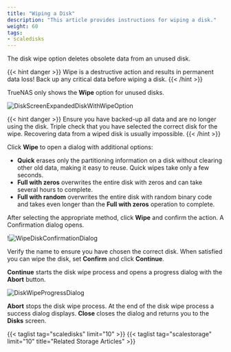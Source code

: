 ```yaml
---
title: "Wiping a Disk"
description: "This article provides instructions for wiping a disk."
weight: 60
tags:
- scaledisks
---
```



The disk wipe option deletes obsolete data from an unused disk.

{{< hint danger >}}
Wipe is a destructive action and results in permanent data loss!
Back up any critical data before wiping a disk.
{{< /hint >}}

TrueNAS only shows the **Wipe** option for unused disks.

![DiskScreenExpandedDiskWithWipeOption](/images/SCALE/22.12/DiskScreenExpandedDiskWithWipeOption.png "Disk Details") 

{{< hint danger >}}
Ensure you have backed-up all data and are no longer using the disk.
Triple check that you have selected the correct disk for the wipe.
Recovering data from a wiped disk is usually impossible.
{{< /hint >}}

Click **Wipe** to open a dialog with additional options:

* **Quick** erases only the partitioning information on a disk without clearing other old data, making it easy to reuse. Quick wipes take only a few seconds.
* **Full with zeros** overwrites the entire disk with zeros and can take several hours to complete.
* **Full with random** overwrites the entire disk with random binary code and takes even longer than the **Full with zeros** operation to complete.

After selecting the appropriate method, click **Wipe** and confirm the action. A Confirmation dialog opens.

!![WipeDiskConfirmationDialog](/images/SCALE/22.12/WipeDiskConfirmationDialog.png "Wipe Disk Confirmation Dialog") 

Verify the name to ensure you have chosen the correct disk. When satisfied  you can wipe the disk, set **Confirm** and click **Continue**.

**Continue** starts the disk wipe process and opens a progress dialog with the **Abort** button. 

![DiskWipeProgressDialog](/images/SCALE/22.12/iskWipeProgressDialog.png "Wipe Disk Progress Dialog") 

**Abort** stops the disk wipe process. At the end of the disk wipe process a success dialog displays. **Close** closes the dialog and returns you to the **Disks** screen.

{{< taglist tag="scaledisks" limit="10" >}}
{{< taglist tag="scalestorage" limit="10" title="Related Storage Articles" >}}